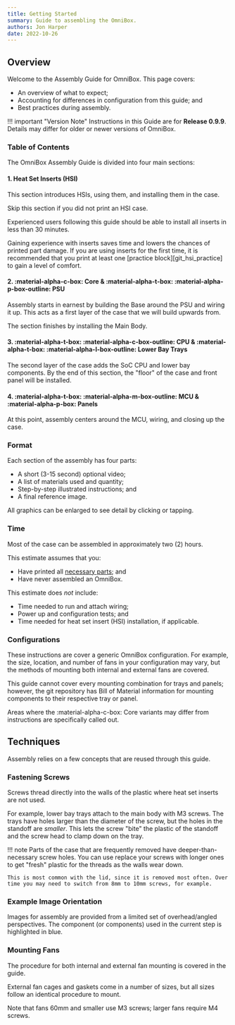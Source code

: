 ```yaml
---
title: Getting Started
summary: Guide to assembling the OmniBox.
authors: Jon Harper
date: 2022-10-26
---
```


## Overview

Welcome to the Assembly Guide for OmniBox. This page covers:

- An overview of what to expect;
- Accounting for differences in configuration from this guide; and
- Best practices during assembly.

!!! important "Version Note"
    Instructions in this Guide are for **Release 0.9.9**. Details may differ for older or newer versions of OmniBox.

### Table of Contents

The OmniBox Assembly Guide is divided into four main sections:

#### 1. Heat Set Inserts (HSI)

This section introduces HSIs, using them, and installing them in the case.

Skip this section if you did not print an HSI case.

Experienced users following this guide should be able to install all inserts in less than 30 minutes.

Gaining experience with inserts saves time and lowers the chances of printed part damage. If you are using inserts for the first time, it is recommended that you print at least one [practice block][git_hsi_practice] to gain a level of comfort.

#### 2. :material-alpha-c-box: Core & :material-alpha-t-box: :material-alpha-p-box-outline: PSU

Assembly starts in earnest by building the Base around the PSU and wiring it up. This acts as a first layer of the case that we will build upwards from.

The section finishes by installing the Main Body.

#### 3. :material-alpha-t-box: :material-alpha-c-box-outline: CPU & :material-alpha-t-box: :material-alpha-l-box-outline: Lower Bay Trays

The second layer of the case adds the SoC CPU and lower bay components. By the end of this section, the "floor" of the case and front panel will be installed.

#### 4. :material-alpha-t-box: :material-alpha-m-box-outline: MCU & :material-alpha-p-box: Panels

At this point, assembly centers around the MCU, wiring, and closing up the case.

### Format

Each section of the assembly has four parts:

- A short (3-15 second) optional video;
- A list of materials used and quantity;
- Step-by-step illustrated instructions; and
- A final reference image.

All graphics can be enlarged to see detail by clicking or tapping.

### Time

Most of the case can be assembled in approximately two (2) hours.

This estimate assumes that you:

- Have printed all [necessary parts][checklist]; and
- Have never assembled an OmniBox.

This estimate does *not* include:

- Time needed to run and attach wiring;
- Power up and configuration tests; and
- Time needed for heat set insert (HSI) installation, if applicable.

### Configurations

These instructions are cover a generic OmniBox configuration. For example, the size, location, and number of fans in your configuration may vary, but the methods of mounting both internal and external fans are covered.

This guide cannot cover every mounting combination for trays and panels; however, the git repository has Bill of Material information for mounting components to their respective tray or panel.

Areas where the :material-alpha-c-box: Core variants may differ from instructions are specifically called out.

## Techniques

Assembly relies on a few concepts that are reused through this guide.

### Fastening Screws

Screws thread directly into the walls of the plastic where heat set inserts are not used.

For example, lower bay trays attach to the main body with M3 screws. The trays have holes larger than the diameter of the screw, but the holes in the standoff are *smaller*. This lets the screw "bite" the plastic of the standoff and the screw head to clamp down on the tray.

!!! note
    Parts of the case that are frequently removed have deeper-than-necessary screw holes. You can use replace your screws with longer ones to get "fresh" plastic for the threads as the walls wear down.

    This is most common with the lid, since it is removed most often. Over time you may need to switch from 8mm to 10mm screws, for example.

### Example Image Orientation

Images for assembly are provided from a limited set of overhead/angled perspectives. The component (or components) used in the current step is highlighted in blue.

### Mounting Fans

The procedure for both internal and external fan mounting is covered in the guide.

External fan cages and gaskets come in a number of sizes, but all sizes follow an identical procedure to mount.

Note that fans 60mm and smaller use M3 screws; larger fans require M4 screws.

[base]:     base.md         "Assembly: Base and PSU"
[core]:     core.md         "Assembly: Main Body"
[mcu]:      mcu.md          "Assembly: MCU Tray"
[cpu]:      cpu.md          "Assembly: CPU Tray"
[lower_bay]:lower_bay.md    "Assembly: Lower Bay Tray(s)"
[front]:    front.md        "Assembly: Front Panel"
[side]:     side.md         "Assembly: Side Panel(s)"
[rear]:     rear.md         "Assembly: Rear Panel"
[lid]:      lid.md          "Assembly: Lid(s)"
[bottom]:   bottom.md       "Assembly: Bottom Panels"
[checklist]: ../printing.md#printed-component-checklist "Printed Component Checklist"
